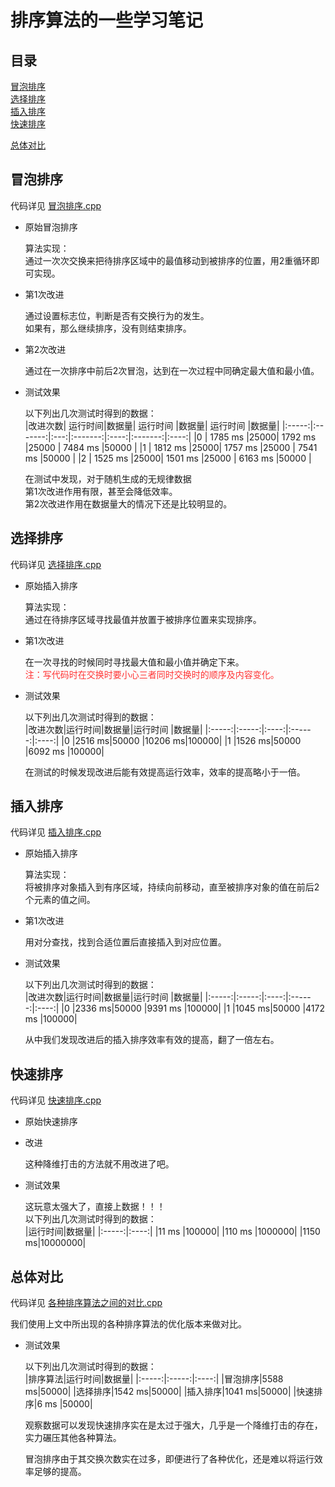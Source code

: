 # 排序算法的一些学习笔记
## 目录
[冒泡排序](#冒泡排序)<br>
[选择排序](#选择排序)<br>
[插入排序](#插入排序)<br>
[快速排序](#快速排序)<br>

[总体对比](#总体对比)<br>

## 冒泡排序
代码详见  [冒泡排序.cpp](https://github.com/LJW0401/Basic_Algorithm/blob/main/%E6%8E%92%E5%BA%8F%E7%AE%97%E6%B3%95/%E5%86%92%E6%B3%A1%E6%8E%92%E5%BA%8F.cpp)

* 原始冒泡排序

    算法实现：<br>
    通过一次次交换来把待排序区域中的最值移动到被排序的位置，用2重循环即可实现。
* 第1次改进

    通过设置标志位，判断是否有交换行为的发生。<br>
    如果有，那么继续排序，没有则结束排序。

* 第2次改进

    通过在一次排序中前后2次冒泡，达到在一次过程中同确定最大值和最小值。

* 测试效果

    以下列出几次测试时得到的数据：<br>
    |改进次数| 运行时间|数据量| 运行时间 |数据量| 运行时间 |数据量|
    |:-----:|:-------:|:---:|:-------:|:----:|:-------:|:----:|
    |0      | 1785 ms |25000| 1792 ms |25000 | 7484 ms |50000 |
    |1      | 1812 ms |25000| 1757 ms |25000 | 7541 ms |50000 |
    |2      | 1525 ms |25000| 1501 ms |25000 | 6163 ms |50000 |

    在测试中发现，对于随机生成的无规律数据<br>
    第1次改进作用有限，甚至会降低效率。<br>
    第2次改进作用在数据量大的情况下还是比较明显的。


## 选择排序
代码详见  [选择排序.cpp](https://github.com/LJW0401/Basic_Algorithm/blob/main/%E6%8E%92%E5%BA%8F%E7%AE%97%E6%B3%95/%E9%80%89%E6%8B%A9%E6%8E%92%E5%BA%8F.cpp)

* 原始插入排序

    算法实现：<br>
    通过在待排序区域寻找最值并放置于被排序位置来实现排序。

* 第1次改进

    在一次寻找的时候同时寻找最大值和最小值并确定下来。<br>
    <font color=#ff3333>注：写代码时在交换时要小心三者同时交换时的顺序及内容变化。</font>

* 测试效果

    以下列出几次测试时得到的数据：<br>
    |改进次数|运行时间|数据量|运行时间 |数据量|
    |:-----:|:-----:|:----:|:------:|:----:|
    |0      |2516 ms|50000 |10206 ms|100000|
    |1      |1526 ms|50000 |6092 ms |100000|

    在测试的时候发现改进后能有效提高运行效率，效率的提高略小于一倍。

## 插入排序
代码详见  [插入排序.cpp](https://github.com/LJW0401/Basic_Algorithm/blob/main/%E6%8E%92%E5%BA%8F%E7%AE%97%E6%B3%95/%E6%8F%92%E5%85%A5%E6%8E%92%E5%BA%8F.cpp)

* 原始插入排序

    算法实现：<br>
    将被排序对象插入到有序区域，持续向前移动，直至被排序对象的值在前后2个元素的值之间。

* 第1次改进

    用对分查找，找到合适位置后直接插入到对应位置。

* 测试效果

    以下列出几次测试时得到的数据：<br>
    |改进次数|运行时间|数据量|运行时间 |数据量|
    |:-----:|:-----:|:----:|:------:|:----:|
    |0      |2336 ms|50000 |9391 ms |100000|
    |1      |1045 ms|50000 |4172 ms |100000|

    从中我们发现改进后的插入排序效率有效的提高，翻了一倍左右。

## 快速排序
代码详见  [快速排序.cpp](https://github.com/LJW0401/Basic_Algorithm/blob/main/%E6%8E%92%E5%BA%8F%E7%AE%97%E6%B3%95/%E5%BF%AB%E9%80%9F%E6%8E%92%E5%BA%8F.cpp)

* 原始快速排序

* 改进

    这种降维打击的方法就不用改进了吧。

* 测试效果

    这玩意太强大了，直接上数据！！！<br>
    以下列出几次测试时得到的数据：<br>
    |运行时间|数据量|
    |:-----:|:----:|
    |11 ms  |100000|
    |110 ms |1000000|
    |1150 ms|10000000|

## 总体对比
代码详见  [各种排序算法之间的对比.cpp](https://github.com/LJW0401/Basic_Algorithm/blob/main/%E6%8E%92%E5%BA%8F%E7%AE%97%E6%B3%95/%E5%90%84%E7%A7%8D%E6%8E%92%E5%BA%8F%E7%AE%97%E6%B3%95%E4%B9%8B%E9%97%B4%E7%9A%84%E5%AF%B9%E6%AF%94.cpp)

我们使用上文中所出现的各种排序算法的优化版本来做对比。

* 测试效果

    以下列出几次测试时得到的数据：<br>
    |排序算法|运行时间|数据量|
    |:-----:|:-----:|:----:|
    |冒泡排序|5588 ms|50000|
    |选择排序|1542 ms|50000|
    |插入排序|1041 ms|50000|
    |快速排序|6 ms   |50000|

    观察数据可以发现快速排序实在是太过于强大，几乎是一个降维打击的存在，实力碾压其他各种算法。

    冒泡排序由于其交换次数实在过多，即便进行了各种优化，还是难以将运行效率足够的提高。
